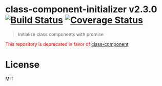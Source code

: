 # class-component-initializer v2.3.0 [![Build Status](https://travis-ci.org/kt3k/class-component-initializer.svg?branch=master)](https://travis-ci.org/kt3k/class-component-initializer) [![Coverage Status](https://coveralls.io/repos/kt3k/class-component-initializer/badge.svg?branch=master)](https://coveralls.io/r/kt3k/class-component-initializer?branch=master)

> Initialize class components with promise

<span style="color: red">This repository is deprecated in favor of [class-component](https://github.com/kt3k/class-component)</span>

# License

MIT
